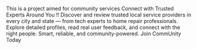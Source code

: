 This is a project aimed for community services
Connect with Trusted Experts Around You !!
Discover and review trusted local service providers in every city and state — from tech experts to home repair professionals. Explore detailed profiles, read real user feedback, and connect with the right people. Smart, reliable, and community-powered.
Join CommUnity Today